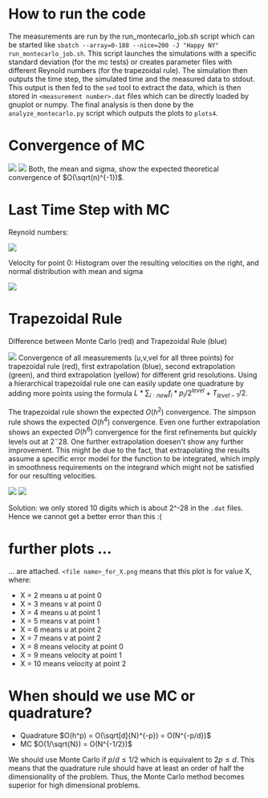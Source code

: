 # How to run the code
The measurements are run by the run_montecarlo_job.sh script which can be started like `sbatch --array=0-188 --nice=200 -J "Happy NY" run_montecarlo_job.sh`.
This script launches the simulations with a specific standard deviation (for the mc tests) or creates parameter files with different Reynold numbers (for the trapezoidal rule).
The simulation then outputs the time step, the simulated time and the measured data to stdout.
This output is then fed to the `sed` tool to extract the data, which is then stored in `<measurement number>.dat` files  which can be directly loaded by gnuplot or numpy.
The final analysis is then done by the `analyze_montecarlo.py` script which outputs the plots to `plots4`.

# Convergence of MC

![](plots4/monte_carlo_convergence_-_mean.png)
![](plots4/monte_carlo_convergence_-_std.png)
Both, the mean and sigma, show the expected theoretical convergence of $O(\sqrt(n)^{-1})$.

# Last Time Step with MC
Reynold numbers:

![](plots4/mc50-re-hist-44.png)
<!-- using: `plot '< head -n 1 mc50/* | sed -n "s#.*re=\(.*\)#\1#p"' u (44*floor($1/44)):(1.0) smooth freq with boxes t "Re"` -->
Velocity for point 0: Histogram over the resulting velocities on the right, and normal distribution with mean and sigma

![](plots4/monte_carlo_over_time_for_8.png)
<!-- -->

# Trapezoidal Rule

Difference between Monte Carlo (red) and Trapezoidal Rule (blue)

![](plots4/monte_carlo_vs_trapezoidal_over_time_for_8.png)
Convergence of all measurements (u,v,vel for all three points) for trapezoidal rule (red), first extrapolation (blue), second extrapolation (green), and third extrapolation (yellow) for different grid resolutions.
Using a hierarchical trapezoidal rule one can easily update one quadrature by adding more points using the formula $L * \sum_{i:new} f_i*p_i / 2^{level} + T_{level-1} / 2$.

The trapezoidal rule shown the expected $O(h^2)$ convergence.
The simpson rule shows the expected $O(h^4)$ convergence.
Even one further extrapolation shows an expected $O(h^6)$ convergence for the first refinements but quickly levels out at $2^-28$. One further extrapolation doesen't show any further improvement. This might be due to the fact, that extrapolating the results assume a specific error model for the function to be integrated, which imply in smoothness requirements on the integrand which might not be satisfied for our resulting velocities.

![](plots4/trapezoidal.png)
![](plots4/trapezoidal_error_difference.png)
<!-- -->

Solution: we only stored 10 digits which is about 2^-28 in the `.dat` files. Hence we cannot get a better error than this :(

# further plots ...
... are attached.
`<file name>_for_X.png` means that this plot is for value X, where:

 * X = 2 means u at point 0
 * X = 3 means v at point 0
 * X = 4 means u at point 1
 * X = 5 means v at point 1
 * X = 6 means u at point 2
 * X = 7 means v at point 2
 * X = 8 means velocity at point 0
 * X = 9 means velocity at point 1
 * X = 10 means velocity at point 2

# When should we use MC or quadrature?

 * Quadrature $O(h^p) = O(\sqrt[d]{N}^{-p}) = O(N^{-p/d})$
 * MC         $O(1/\sqrt{N}) = O(N^{-1/2})$

We should use Monte Carlo if $p/d \le 1/2$ which is equivalent to $2p \le d$. This means that the quadrature rule should have at least an order of half the dimensionality of the problem. Thus, the Monte Carlo method becomes superior for high dimensional problems.
